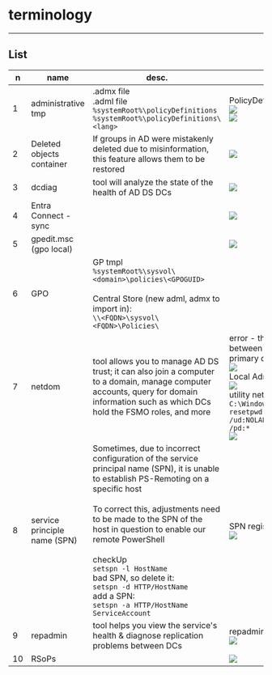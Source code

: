 # terminology

---

## List
|n|name|desc.|O/P|
|-|----|-----|---|
|1|administrative tmp|.admx file<br/>.adml file<br/>`%systemRoot%\policyDefinitions`<br/>`%systemRoot%\policyDefinitions\<lang>`|PolicyDefinitionsFolder<br/><img src="https://i.imgur.com/5OW7zFT.png"><br/><img src="https://i.imgur.com/qDAFIpu.png">|
|2|Deleted objects container|If groups in AD were mistakenly deleted due to misinformation, this feature allows them to be restored|<img src="https://i.imgur.com/TUO8RzF.png">|
|3|dcdiag|tool will analyze the state of the health of AD DS DCs|<img src="https://i.imgur.com/tOIu3R4.png">|
|4|Entra Connect - sync||<img src="https://i.imgur.com/4tU6MoD.png">|
|5|gpedit.msc (gpo local)||<img src="https://i.imgur.com/R1sSOuw.png">|
|6|GPO|GP tmpl<br/>`%systemRoot%\sysvol\<domain>\policies\<GPOGUID>`<br/><br/>Central Store (new adml, admx to import in):<br/>`\\<FQDN>\sysvol\<FQDN>\Policies\`|
|7|netdom|tool allows you to manage AD DS trust; it can also join a computer to a domain, manage computer accounts, query for domain information such as which DCs hold the FSMO roles, and more|error - the trust relationship between this workstation & the primary domain failed<br/><img src="https://i.imgur.com/qTBSMez.png"><br/>Local Administrator<br/><img src="https://i.imgur.com/AA60QXe.png"><br/>utility netdom<br/>`C:\Windows\System32>netdom.exe resetpwd /s:w2k8r2-dc01 /ud:NOLABNOPARTY\Administrator /pd:*`<br/><img src="https://i.imgur.com/isX9qc9.png">|
|8|service principle name (SPN)|Sometimes, due to incorrect configuration of the service principal name (SPN), it is unable to establish PS-Remoting on a specific host<br/><br/>To correct this, adjustments need to be made to the SPN of the host in question to enable our remote PowerShell<br/><br/>checkUp<br/>`setspn -l HostName`<br/>bad SPN, so delete it:<br/>`setspn -d HTTP/HostName`<br/>add a SPN:<br/>`setspn -a HTTP/HostName ServiceAccount`|SPN register host<br/><img src="https://i.imgur.com/3E6Jtv8.png">|
|9|repadmin|tool helps you view the service's health & diagnose replication problems between DCs|repadmin /replsummary<br/><img src="https://i.imgur.com/vlLxpOK.png">|
|10|RSoPs||<img src="https://i.imgur.com/EzOxYdg.png">|
